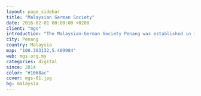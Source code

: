 ```yaml
---
layout: page_sidebar
title: "Malaysian German Society"
date: 2016-02-01 00:00:00 +0200
client: "mgs"
introduction: "The Malaysian-German Society Penang was established in 1962 by a handful of dedicated and far-sighted Malaysians and Germans residing in Penang. Over the years it has gained the respect and support of the State Government of Penang. Through its activities the Society has built up good Malaysian-German relations."
city: Penang
country: Malaysia
map: "100.303132,5.409984"
web: mgs.org.my
categories: digital
since: 2014
color: "#1068ac"
cover: mgs-01.jpg
bg: malaysia
---
```


